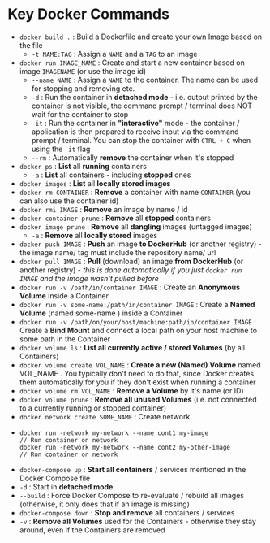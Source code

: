 # Key Docker Commands

* `docker build .` : Build a Dockerfile and create your own Image based on the file
  * `-t NAME:TAG` : Assign a `NAME` and a `TAG` to an image
* `docker run IMAGE_NAME` : Create and start a new container based on image `IMAGENAME` (or
use the image id)
  * `--name NAME` : Assign a `NAME` to the container. The name can be used for stopping and
removing etc.
  * `-d` : Run the container in **detached mode** - i.e. output printed by the container is not
visible, the command prompt / terminal does NOT wait for the container to stop
  * `-it` : Run the container in **"interactive"** mode - the container / application is then
prepared to receive input via the command prompt / terminal. You can stop the
container with `CTRL + C` when using the `-it` flag
  * `--rm` : Automatically **remove** the container when it's stopped
* `docker ps` : **List** all **running** containers
  * `-a` : **List** all containers - including **stopped** ones
* `docker images` : **List** all **locally stored images**
* `docker rm CONTAINER` : **Remove** a container with name `CONTAINER` (you can also use the
container id)
* `docker rmi IMAGE` : **Remove** an image by name / id
* `docker container prune` : **Remove** all **stopped** containers
* `docker image prune` : **Remove** all **dangling** images (untagged images)
  * `-a` : **Remove** all **locally stored** images
* `docker push IMAGE` : **Push** an image **to DockerHub** (or another registry) - the image name/
tag must include the repository name/ url
* `docker pull IMAGE` : **Pull** (download) an image **from DockerHub** (or another registry) - *this
is done automatically if you just `docker run IMAGE` and the image wasn't pulled before*
* `docker run -v /path/in/container IMAGE` : Create an **Anonymous Volume** inside a
Container
* `docker run -v some-name:/path/in/container IMAGE` : Create a **Named Volume** (named
some-name ) inside a Container
* `docker run -v /path/on/your/host/machine:path/in/container IMAGE` : Create a **Bind
Mount** and connect a local path on your host machine to some path in the Container
* `docker volume ls` : **List all currently active / stored Volumes** (by all Containers)
* `docker volume create VOL_NAME` : **Create a new (Named) Volume** named VOL_NAME . You
typically don't need to do that, since Docker creates them automatically for you if they don't
exist when running a container
* `docker volume rm VOL_NAME` : **Remove a Volume** by it's name (or ID)
* `docker volume prune` : **Remove all unused Volumes** (i.e. not connected to a currently
running or stopped container)
* `docker network create SOME_NAME` : Create network
* ```
  docker run -network my-network --name cont1 my-image                   // Run container on network
  docker run -network my-network --name cont2 my-other-image             // Run container on network
  ```
* `docker-compose up` : **Start all containers** / services mentioned in the Docker Compose file
 * `-d` : Start in **detached mode**
 *  `--build` : Force Docker Compose to re-evaluate / rebuild all images (otherwise, it only
does that if an image is missing)
*  `docker-compose down` : **Stop and remove** all containers / services
 * `-v` : **Remove all Volumes** used for the Containers - otherwise they stay around, even if
the Containers are removed

